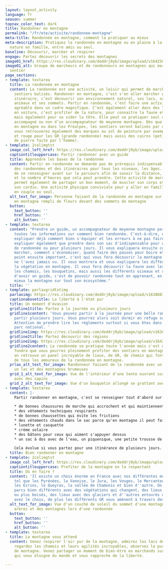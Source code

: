 ```yaml
---
layout: layout_activity
language: fr
season: summer
topnav_color_text: dark
title: Randonner en montagne
permalink: "/fr/ete/activite/randonnee-montagne"
meta-title: Randonnée en montagne, comment la pratiquer au mieux
meta-description: Pratiquez la randonnée en montagne ou en plaine à la découverte de la
  nature en famille, entre amis ou seul.
baseline: Découvrir, marcher et respirer
engage: Partez découvrir les secrets des montagnes
image01_href: https://res.cloudinary.com/deddrj0yb/image/upload/v1642582618/website/summer/pexels-eric-sanman-1365425_uouohg.jpg
image01_alt: Groupe de marcheurs et de randonneurs en montagnes qui marchent sur un
  sentier
page_sections:
- template: textarea
  title: La randonnée en montagne
  content: La randonnée est une activité, un loisir qui permet de marcher sur des
    sentiers balisés. Randonner en montagne, c’est s'en aller marcher en suivant un
    itinéraire, c’est découvrir son environnement naturel, ses lacs, ses fleurs, ses
    animaux et ses sommets. Partir en randonnée, c’est faire une activité physique
    agréable dans un cadre magnifique. C’est également aller dans des lieux inaccessibles
    en voiture, c’est profiter de la nature, pour connaitre la faune et la flore,
    mais également pour se vider la tête. Elle peut se pratiquer seul ou en groupe,
    accompagné ou non d’un accompagnateur de moyenne montagne. Dès que vous allez
    en montagne ou dans les Préalpes, les sentiers seront balisés par des panneaux,
    vous retrouverez également des marques au sol de peinture par exemple jaune, blanche
    et rouge pour les GR (grande randonnée) mais aussi des cairns (petite pyramide
    de pierre faite par l’homme).
- template: 2colimgtxt
  image_col_left_href: https://res.cloudinary.com/deddrj0yb/image/upload/v1642582620/website/summer/pexels-krivec-ales-554609_soqspx.jpg
  captiontitleuppercase: Partir randonner avec un guide
  title: Apprendre les bases de la randonnée
  content: Partir en randonnée ne demande pas de prérequis indispensable. Vous trouverez
    des randonnées et des itinéraires pour tous les niveaux, les âges. Il est important
    de se renseigner avant sur le parcours afin de savoir la distance, le dénivelé
    et le nombre d'heures que cela peut prendre. Cette activité de marche en montagne
    permet également de partager un bon moment, de muscler son corps et de faire travailler
    son cardio. Une activité physique conviviale pour y aller en famille, entre amis,
    en couple ou seul.
  alt_text_for_image: Personne faisant de la randonnée en montagne sur un sentier
    en montagne rempli de fleurs devant des sommets de montagne
  button:
    text_button: ''
    href_button: ''
    alt_button: ''
- template: textarea
  content: "Prendre un guide, un accompagnateur de moyenne montagne permet d'avoir
    toutes les informations sur comment bien randonnée. C'est-à-dire, qu'il va vous
    expliquer déjà comment bien s'équiper et les erreurs à ne pas faire. Il va vous
    expliquer également que prendre dans son sac d'indispensable pour une journée
    de randonnée ou pour plusieurs jours. Il vous expliquera ensuite comment bien
    marcher, comment s'économiser, quand faire des pauses pour boire et manger.  \nLe
    point ensuite important, c'est qui vous fera découvrir la montagne comme vous
    ne l'avez jamais vu. Il vous montrera et vous expliquera les différentes fleurs,
    la végétation en montagne. Il vous fera découvrir la faune avec les marmottes,
    les chamois, les bouquetins, mais aussi les différents oiseaux et rapaces.  \nL'avantage
    d'avoir un guide, c'est de pouvoir randonnée tout en apprenant, en comprenant
    mieux la montagne sur tout son écosystème."
  title: ''
- template: parlaxgridtxtimg
  parlaximg: https://res.cloudinary.com/deddrj0yb/image/upload/v1638883628/website/summer/Paysage-montagne-randonnee_okgfs3.jpg
  captionabovetitle: La liberté à l'état pur
  title: Un moment d'évasion
  gridline1title: Partez à la journée ou plusieurs jours
  gridline1content: 'Vous pouvez partir à la journée pour une belle randonnée ou alors
    partir plusieurs jours. Vous pourrez alors soit dormir en refuge soit bivouaquer.
    Attention de prendre lire les règlements surtout si vous êtes dans le cœur d''un
    parc national. '
  gridline1img: https://res.cloudinary.com/deddrj0yb/image/upload/v1638883623/website/summer/Tente-aventure-plein-air_ksfsyq.jpg
  gridline2title: Partez découvrir des régions
  gridline2img: https://res.cloudinary.com/deddrj0yb/image/upload/v1642582620/website/summer/pexels-henrik-pfitzenmaier-6916165_efoi8c.jpg
  gridline2content: La randonnée se pratique toute l'année mais c'est dès que la neige
    fondra que vous pourrez pleinement profiter des sentiers en montagne. En France,
    on retrouve un panel incroyable de lieux, de GR, de chemin qui font le bonheur
    de tous les amoureux de la randonnée en montagne.
  prlax_alt_text_for_image: Randonneur faisant de la randonnée avec un sac à dos devant
    un lac et des montagnes brumeuses
  grid_1_alt_text_for_image: Vue de l'intérieur d'une tente ouvrant sur l'extérieur
    avec des sapins
  grid_2_alt_text_for_image: Vue d'un bouquetin allongé se grattant avec sa corne
- template: textarea
  content: |-
    Partir randonner en montagne, c'est se renseigner tout d'abord sur le lieu et le parcours. Si vous savez lire une carte IGN, c'est encore mieux, car cela permet de bien se repérer en montagne et sur votre chemin. Il faut ensuite bien s'équiper pour la marche, c'est-à-dire :

    * de bonnes chaussures de marche qui accrochent et qui maintiennent les chevilles (tige haute)
    * des vêtements techniques respirants
    * de bonnes chaussettes qui évite les frictions
    * des vêtements chauds dans le sac parce qu'en montagne il peut faire froid très rapidement
    * lunette et casquette
    * crème solaire
    * des bâtons pour ceux qui aiment s'appuyer dessus
    * un sac à dos avec de l'eau, un piquenique, une petite trousse de secours

    Cela évolue si vous partez pour une itinérance de plusieurs jours. Mais ce sont la base à avoir. Si vous êtes avec un enfant, n'oubliez pas de transporter également de l'eau pour lui.
  title: Bien randonner en montagne
- template: 2colimgtxt
  image_col_left_href: https://res.cloudinary.com/deddrj0yb/image/upload/v1642582620/website/summer/pexels-ian-beckley-2440078_ueovj0.jpg
  captiontitleuppercase: Profiter de la montagne en la respectant
  title: Où en faire ?
  content: 'Il existe un choix énorme en France avec nos différentes montagneuses
    tel que les Pyrénées, la Vanoise, le Jura, les Vosges, le Mercantour, les Bauges,
    les Ecrins, le Queyras, la vallée de Chamonix et bien d''autre. On retrouve des
    parcs bien différents avec des végétations qui changent, des lieux plus minérales
    ou plus boisés, des lieux avec des glaciers et d''autres entourés de sapins. Vous
    avez le choix, de plus les différents GR vous amènent à travers des lieux uniques. '
  alt_text_for_image: Vue d'un couché de soleil du sommet d'une montagne avec des
    arbres et des montagnes lors d'une randonnée
  button:
    text_button: ''
    href_button: ''
    alt_button: ''
- template: textarea
  title: La montagne vous attend
  content: Venez respirer l'air pur de la montagne, admirez les lacs de haute altitude,
    regardez les chamois et leurs agilités incroyables, observez la pureté des fleurs
    de montagne. Venez partager un moment de bien-être en marchands sur les sentiers
    qui vous éloigne du monde et vous rapproche de la liberté.

---
```

